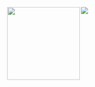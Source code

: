 <div>
  <img height="170" align="left" src="https://github-readme-stats.vercel.app/api?username=letengzz&count_private=true&include_all_commits=true" />
  <img src="https://github-readme-stats.vercel.app/api/top-langs/?username=letengzz&layout=compact" />
</div>
